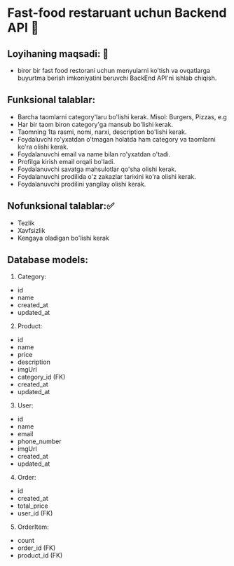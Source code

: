 # Fast-food restaruant uchun Backend API 🍔

## Loyihaning maqsadi: 🎯

- biror bir fast food restorani uchun menyularni ko'tish va ovqatlarga buyurtma berish imkoniyatini beruvchi BackEnd API'ni ishlab chiqish.

## Funksional talablar:

- Barcha taomlarni category'laru bo'lishi kerak. Misol: Burgers, Pizzas, e.g
- Har bir taom biron category'ga mansub bo'lishi kerak.
- Taomning 1ta rasmi, nomi, narxi, description bo'lishi kerak.
- Foydaluvchi ro'yxatdan o'tmagan holatda ham category va taomlarni ko'ra olishi kerak.
- Foydalanuvchi email va name bilan ro'yxatdan o'tadi.
- Profilga kirish email orqali bo'ladi.
- Foydalanuvchi savatga mahsulotlar qo'sha olishi kerak.
- Foydalanuvchi prodilida o'z zakazlar tarixini ko'ra olishi kerak.
- Foydalanuvchi prodilini yangilay olishi kerak.

## Nofunksional talablar:✅

- Tezlik
- Xavfsizlik
- Kengaya oladigan bo'lishi kerak

## Database models:

1. Category:

- id
- name
- created_at
- updated_at

2. Product:

- id
- name
- price
- description
- imgUrl
- category_id (FK)
- created_at
- updated_at

3. User:

- id
- name
- email
- phone_number
- imgUrl
- created_at
- updated_at

4. Order:

- id
- created_at
- total_price
- user_id (FK)


5. OrderItem:

- count
- order_id (FK)
- product_id (FK)

